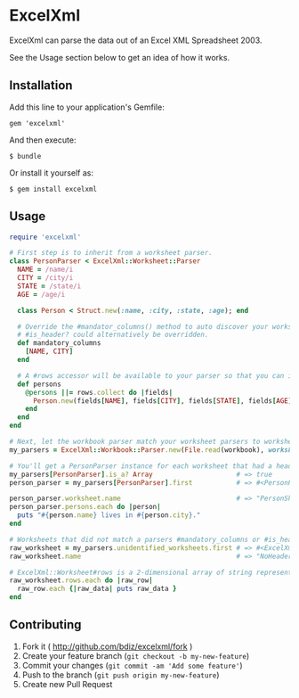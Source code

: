 # ExcelXml

ExcelXml can parse the data out of an Excel XML Spreadsheet 2003.

See the Usage section below to get an idea of how it works.

## Installation

Add this line to your application's Gemfile:

    gem 'excelxml'

And then execute:

    $ bundle

Or install it yourself as:

    $ gem install excelxml

## Usage

```ruby
require 'excelxml'

# First step is to inherit from a worksheet parser.
class PersonParser < ExcelXml::Worksheet::Parser
  NAME = /name/i
  CITY = /city/i
  STATE = /state/i
  AGE = /age/i

  class Person < Struct.new(:name, :city, :state, :age); end

  # Override the #mandator_columns() method to auto discover your worksheets header row. 
  # #is_header? could alternatively be overridden.
  def mandatory_columns
    [NAME, CITY]
  end

  # A #rows accessor will be available to your parser so that you can iterate through worksheet data.
  def persons
    @persons ||= rows.collect do |fields| 
      Person.new(fields[NAME], fields[CITY], fields[STATE], fields[AGE])
    end
  end
end

# Next, let the workbook parser match your worksheet parsers to worksheets.
my_parsers = ExcelXml::Workbook::Parser.new(File.read(workbook), worksheet_parsers: PersonParser) 

# You'll get a PersonParser instance for each worksheet that had a header row as defined in PersonParser.
my_parsers[PersonParser].is_a? Array                     # => true
person_parser = my_parsers[PersonParser].first           # => #<PersonParser:0x00555555f42ab8>

person_parser.worksheet.name                             # => "PersonSheet" (name of worksheet tab)
person_parser.persons.each do |person| 
  puts "#{person.name} lives in #{person.city}."
end

# Worksheets that did not match a parsers #mandatory_columns or #is_header? end up here.
raw_worksheet = my_parsers.unidentified_worksheets.first # => #<ExcelXml::Worksheet:0x00555555f43841>
raw_worksheet.name                                       # => "NoHeaderSheet" (name of worksheet tab)

# ExcelXml::Worksheet#rows is a 2-dimensional array of string representing your worksheet.
raw_worksheet.rows.each do |raw_row| 
  raw_row.each {|raw_data| puts raw_data }
end
```

## Contributing

1. Fork it ( http://github.com/bdiz/excelxml/fork )
2. Create your feature branch (`git checkout -b my-new-feature`)
3. Commit your changes (`git commit -am 'Add some feature'`)
4. Push to the branch (`git push origin my-new-feature`)
5. Create new Pull Request
